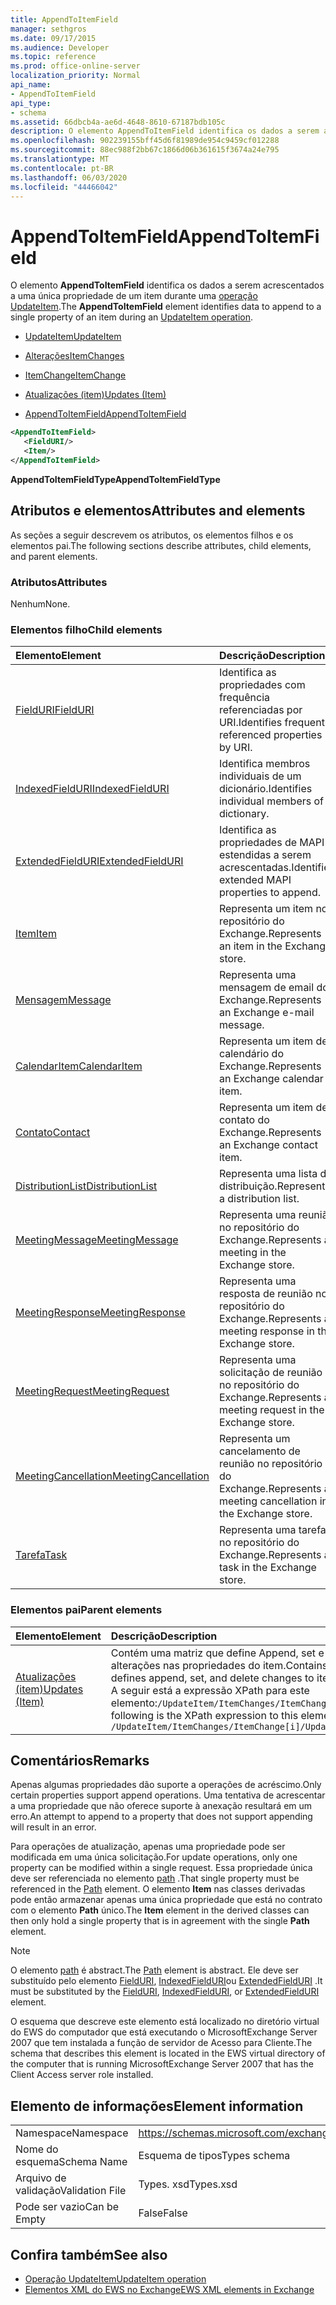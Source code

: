 ```yaml
---
title: AppendToItemField
manager: sethgros
ms.date: 09/17/2015
ms.audience: Developer
ms.topic: reference
ms.prod: office-online-server
localization_priority: Normal
api_name:
- AppendToItemField
api_type:
- schema
ms.assetid: 66dbcb4a-ae6d-4648-8610-67187bdb105c
description: O elemento AppendToItemField identifica os dados a serem acrescentados a uma única propriedade de um item durante uma operação UpdateItem.
ms.openlocfilehash: 902239155bff45d6f81989de954c9459cf012288
ms.sourcegitcommit: 88ec988f2bb67c1866d06b361615f3674a24e795
ms.translationtype: MT
ms.contentlocale: pt-BR
ms.lasthandoff: 06/03/2020
ms.locfileid: "44466042"
---
```

# <a name="appendtoitemfield"></a><span data-ttu-id="5c082-103">AppendToItemField</span><span class="sxs-lookup"><span data-stu-id="5c082-103">AppendToItemField</span></span>

<span data-ttu-id="5c082-104">O elemento **AppendToItemField** identifica os dados a serem acrescentados a uma única propriedade de um item durante uma [operação UpdateItem](updateitem-operation.md).</span><span class="sxs-lookup"><span data-stu-id="5c082-104">The **AppendToItemField** element identifies data to append to a single property of an item during an [UpdateItem operation](updateitem-operation.md).</span></span>
  
- [<span data-ttu-id="5c082-105">UpdateItem</span><span class="sxs-lookup"><span data-stu-id="5c082-105">UpdateItem</span></span>](updateitem.md)
  
- [<span data-ttu-id="5c082-106">Alterações</span><span class="sxs-lookup"><span data-stu-id="5c082-106">ItemChanges</span></span>](itemchanges.md)
  
- [<span data-ttu-id="5c082-107">ItemChange</span><span class="sxs-lookup"><span data-stu-id="5c082-107">ItemChange</span></span>](itemchange.md)
  
- [<span data-ttu-id="5c082-108">Atualizações (item)</span><span class="sxs-lookup"><span data-stu-id="5c082-108">Updates (Item)</span></span>](updates-item.md)
  
- [<span data-ttu-id="5c082-109">AppendToItemField</span><span class="sxs-lookup"><span data-stu-id="5c082-109">AppendToItemField</span></span>](appendtoitemfield.md)
  
```xml
<AppendToItemField>
   <FieldURI/>
   <Item/>
</AppendToItemField>
```

 <span data-ttu-id="5c082-110">**AppendToItemFieldType**</span><span class="sxs-lookup"><span data-stu-id="5c082-110">**AppendToItemFieldType**</span></span>
## <a name="attributes-and-elements"></a><span data-ttu-id="5c082-111">Atributos e elementos</span><span class="sxs-lookup"><span data-stu-id="5c082-111">Attributes and elements</span></span>

<span data-ttu-id="5c082-112">As seções a seguir descrevem os atributos, os elementos filhos e os elementos pai.</span><span class="sxs-lookup"><span data-stu-id="5c082-112">The following sections describe attributes, child elements, and parent elements.</span></span>
  
### <a name="attributes"></a><span data-ttu-id="5c082-113">Atributos</span><span class="sxs-lookup"><span data-stu-id="5c082-113">Attributes</span></span>

<span data-ttu-id="5c082-114">Nenhum</span><span class="sxs-lookup"><span data-stu-id="5c082-114">None.</span></span>
  
### <a name="child-elements"></a><span data-ttu-id="5c082-115">Elementos filho</span><span class="sxs-lookup"><span data-stu-id="5c082-115">Child elements</span></span>

|<span data-ttu-id="5c082-116">**Elemento**</span><span class="sxs-lookup"><span data-stu-id="5c082-116">**Element**</span></span>|<span data-ttu-id="5c082-117">**Descrição**</span><span class="sxs-lookup"><span data-stu-id="5c082-117">**Description**</span></span>|
|:-----|:-----|
|[<span data-ttu-id="5c082-118">FieldURI</span><span class="sxs-lookup"><span data-stu-id="5c082-118">FieldURI</span></span>](fielduri.md) <br/> |<span data-ttu-id="5c082-119">Identifica as propriedades com frequência referenciadas por URI.</span><span class="sxs-lookup"><span data-stu-id="5c082-119">Identifies frequently referenced properties by URI.</span></span>  <br/> |
|[<span data-ttu-id="5c082-120">IndexedFieldURI</span><span class="sxs-lookup"><span data-stu-id="5c082-120">IndexedFieldURI</span></span>](indexedfielduri.md) <br/> |<span data-ttu-id="5c082-121">Identifica membros individuais de um dicionário.</span><span class="sxs-lookup"><span data-stu-id="5c082-121">Identifies individual members of a dictionary.</span></span>  <br/> |
|[<span data-ttu-id="5c082-122">ExtendedFieldURI</span><span class="sxs-lookup"><span data-stu-id="5c082-122">ExtendedFieldURI</span></span>](extendedfielduri.md) <br/> |<span data-ttu-id="5c082-123">Identifica as propriedades de MAPI estendidas a serem acrescentadas.</span><span class="sxs-lookup"><span data-stu-id="5c082-123">Identifies extended MAPI properties to append.</span></span>  <br/> |
|[<span data-ttu-id="5c082-124">Item</span><span class="sxs-lookup"><span data-stu-id="5c082-124">Item</span></span>](item.md) <br/> |<span data-ttu-id="5c082-125">Representa um item no repositório do Exchange.</span><span class="sxs-lookup"><span data-stu-id="5c082-125">Represents an item in the Exchange store.</span></span>  <br/> |
|[<span data-ttu-id="5c082-126">Mensagem</span><span class="sxs-lookup"><span data-stu-id="5c082-126">Message</span></span>](message-ex15websvcsotherref.md) <br/> |<span data-ttu-id="5c082-127">Representa uma mensagem de email do Exchange.</span><span class="sxs-lookup"><span data-stu-id="5c082-127">Represents an Exchange e-mail message.</span></span>  <br/> |
|[<span data-ttu-id="5c082-128">CalendarItem</span><span class="sxs-lookup"><span data-stu-id="5c082-128">CalendarItem</span></span>](calendaritem.md) <br/> |<span data-ttu-id="5c082-129">Representa um item de calendário do Exchange.</span><span class="sxs-lookup"><span data-stu-id="5c082-129">Represents an Exchange calendar item.</span></span>  <br/> |
|[<span data-ttu-id="5c082-130">Contato</span><span class="sxs-lookup"><span data-stu-id="5c082-130">Contact</span></span>](contact.md) <br/> |<span data-ttu-id="5c082-131">Representa um item de contato do Exchange.</span><span class="sxs-lookup"><span data-stu-id="5c082-131">Represents an Exchange contact item.</span></span>  <br/> |
|[<span data-ttu-id="5c082-132">DistributionList</span><span class="sxs-lookup"><span data-stu-id="5c082-132">DistributionList</span></span>](distributionlist.md) <br/> |<span data-ttu-id="5c082-133">Representa uma lista de distribuição.</span><span class="sxs-lookup"><span data-stu-id="5c082-133">Represents a distribution list.</span></span>  <br/> |
|[<span data-ttu-id="5c082-134">MeetingMessage</span><span class="sxs-lookup"><span data-stu-id="5c082-134">MeetingMessage</span></span>](meetingmessage.md) <br/> |<span data-ttu-id="5c082-135">Representa uma reunião no repositório do Exchange.</span><span class="sxs-lookup"><span data-stu-id="5c082-135">Represents a meeting in the Exchange store.</span></span>  <br/> |
|[<span data-ttu-id="5c082-136">MeetingResponse</span><span class="sxs-lookup"><span data-stu-id="5c082-136">MeetingResponse</span></span>](meetingresponse.md) <br/> |<span data-ttu-id="5c082-137">Representa uma resposta de reunião no repositório do Exchange.</span><span class="sxs-lookup"><span data-stu-id="5c082-137">Represents a meeting response in the Exchange store.</span></span>  <br/> |
|[<span data-ttu-id="5c082-138">MeetingRequest</span><span class="sxs-lookup"><span data-stu-id="5c082-138">MeetingRequest</span></span>](meetingrequest.md) <br/> |<span data-ttu-id="5c082-139">Representa uma solicitação de reunião no repositório do Exchange.</span><span class="sxs-lookup"><span data-stu-id="5c082-139">Represents a meeting request in the Exchange store.</span></span>  <br/> |
|[<span data-ttu-id="5c082-140">MeetingCancellation</span><span class="sxs-lookup"><span data-stu-id="5c082-140">MeetingCancellation</span></span>](meetingcancellation.md) <br/> |<span data-ttu-id="5c082-141">Representa um cancelamento de reunião no repositório do Exchange.</span><span class="sxs-lookup"><span data-stu-id="5c082-141">Represents a meeting cancellation in the Exchange store.</span></span>  <br/> |
|[<span data-ttu-id="5c082-142">Tarefa</span><span class="sxs-lookup"><span data-stu-id="5c082-142">Task</span></span>](task.md) <br/> |<span data-ttu-id="5c082-143">Representa uma tarefa no repositório do Exchange.</span><span class="sxs-lookup"><span data-stu-id="5c082-143">Represents a task in the Exchange store.</span></span>  <br/> |
   
### <a name="parent-elements"></a><span data-ttu-id="5c082-144">Elementos pai</span><span class="sxs-lookup"><span data-stu-id="5c082-144">Parent elements</span></span>

|<span data-ttu-id="5c082-145">**Elemento**</span><span class="sxs-lookup"><span data-stu-id="5c082-145">**Element**</span></span>|<span data-ttu-id="5c082-146">**Descrição**</span><span class="sxs-lookup"><span data-stu-id="5c082-146">**Description**</span></span>|
|:-----|:-----|
|[<span data-ttu-id="5c082-147">Atualizações (item)</span><span class="sxs-lookup"><span data-stu-id="5c082-147">Updates (Item)</span></span>](updates-item.md) <br/> |<span data-ttu-id="5c082-148">Contém uma matriz que define Append, set e Delete alterações nas propriedades do item.</span><span class="sxs-lookup"><span data-stu-id="5c082-148">Contains an array that defines append, set, and delete changes to item properties.</span></span>  <br/> <span data-ttu-id="5c082-149">A seguir está a expressão XPath para este elemento:`/UpdateItem/ItemChanges/ItemChange[i]/Updates`</span><span class="sxs-lookup"><span data-stu-id="5c082-149">The following is the XPath expression to this element:  `/UpdateItem/ItemChanges/ItemChange[i]/Updates`</span></span> <br/> |
   
## <a name="remarks"></a><span data-ttu-id="5c082-150">Comentários</span><span class="sxs-lookup"><span data-stu-id="5c082-150">Remarks</span></span>

<span data-ttu-id="5c082-151">Apenas algumas propriedades dão suporte a operações de acréscimo.</span><span class="sxs-lookup"><span data-stu-id="5c082-151">Only certain properties support append operations.</span></span> <span data-ttu-id="5c082-152">Uma tentativa de acrescentar a uma propriedade que não oferece suporte à anexação resultará em um erro.</span><span class="sxs-lookup"><span data-stu-id="5c082-152">An attempt to append to a property that does not support appending will result in an error.</span></span>
  
<span data-ttu-id="5c082-153">Para operações de atualização, apenas uma propriedade pode ser modificada em uma única solicitação.</span><span class="sxs-lookup"><span data-stu-id="5c082-153">For update operations, only one property can be modified within a single request.</span></span> <span data-ttu-id="5c082-154">Essa propriedade única deve ser referenciada no elemento [path](path.md) .</span><span class="sxs-lookup"><span data-stu-id="5c082-154">That single property must be referenced in the [Path](path.md) element.</span></span> <span data-ttu-id="5c082-155">O elemento **Item** nas classes derivadas pode então armazenar apenas uma única propriedade que está no contrato com o elemento **Path** único.</span><span class="sxs-lookup"><span data-stu-id="5c082-155">The **Item** element in the derived classes can then only hold a single property that is in agreement with the single **Path** element.</span></span> 
  
> [!NOTE]
> <span data-ttu-id="5c082-156">O elemento [path](path.md) é abstract.</span><span class="sxs-lookup"><span data-stu-id="5c082-156">The [Path](path.md) element is abstract.</span></span> <span data-ttu-id="5c082-157">Ele deve ser substituído pelo elemento [FieldURI](fielduri.md), [IndexedFieldURI](indexedfielduri.md)ou [ExtendedFieldURI](extendedfielduri.md) .</span><span class="sxs-lookup"><span data-stu-id="5c082-157">It must be substituted by the [FieldURI](fielduri.md), [IndexedFieldURI](indexedfielduri.md), or [ExtendedFieldURI](extendedfielduri.md) element.</span></span> 
  
<span data-ttu-id="5c082-158">O esquema que descreve este elemento está localizado no diretório virtual do EWS do computador que está executando o MicrosoftExchange Server 2007 que tem instalada a função de servidor de Acesso para Cliente.</span><span class="sxs-lookup"><span data-stu-id="5c082-158">The schema that describes this element is located in the EWS virtual directory of the computer that is running MicrosoftExchange Server 2007 that has the Client Access server role installed.</span></span>
  
## <a name="element-information"></a><span data-ttu-id="5c082-159">Elemento de informações</span><span class="sxs-lookup"><span data-stu-id="5c082-159">Element information</span></span>

|||
|:-----|:-----|
|<span data-ttu-id="5c082-160">Namespace</span><span class="sxs-lookup"><span data-stu-id="5c082-160">Namespace</span></span>  <br/> |https://schemas.microsoft.com/exchange/services/2006/types  <br/> |
|<span data-ttu-id="5c082-161">Nome do esquema</span><span class="sxs-lookup"><span data-stu-id="5c082-161">Schema Name</span></span>  <br/> |<span data-ttu-id="5c082-162">Esquema de tipos</span><span class="sxs-lookup"><span data-stu-id="5c082-162">Types schema</span></span>  <br/> |
|<span data-ttu-id="5c082-163">Arquivo de validação</span><span class="sxs-lookup"><span data-stu-id="5c082-163">Validation File</span></span>  <br/> |<span data-ttu-id="5c082-164">Types. xsd</span><span class="sxs-lookup"><span data-stu-id="5c082-164">Types.xsd</span></span>  <br/> |
|<span data-ttu-id="5c082-165">Pode ser vazio</span><span class="sxs-lookup"><span data-stu-id="5c082-165">Can be Empty</span></span>  <br/> |<span data-ttu-id="5c082-166">False</span><span class="sxs-lookup"><span data-stu-id="5c082-166">False</span></span>  <br/> |
   
## <a name="see-also"></a><span data-ttu-id="5c082-167">Confira também</span><span class="sxs-lookup"><span data-stu-id="5c082-167">See also</span></span>

- [<span data-ttu-id="5c082-168">Operação UpdateItem</span><span class="sxs-lookup"><span data-stu-id="5c082-168">UpdateItem operation</span></span>](updateitem-operation.md)
- [<span data-ttu-id="5c082-169">Elementos XML do EWS no Exchange</span><span class="sxs-lookup"><span data-stu-id="5c082-169">EWS XML elements in Exchange</span></span>](ews-xml-elements-in-exchange.md)

